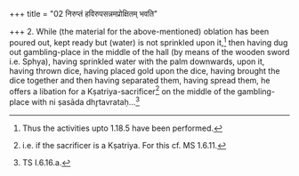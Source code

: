 +++
title = "02 निरुप्तं हविरुपसन्नमप्रोक्षितम् भवति"

+++
2. While (the material for the above-mentioned) oblation has been poured out, kept ready but (water) is not sprinkled upon it,[^1] then having dug out gambling-place in the middle of the hall (by means of the wooden sword i.e. Sphya), having sprinkled water with the palm downwards, upon it, having thrown dice, having placed gold upon the dice, having brought the dice together and then having separated them, having spread them, he offers a libation for a Kṣatriya-sacrificer[^2] on the middle of the gambling-place with ni ṣasāda dhr̥tavrataḥ...[^3]  

[^1]: Thus the activities upto 1.18.5 have been performed.  

[^2]: i.e. if the sacrificer is a Kṣatriya. For this cf. MS 1.6.11.  

[^3]: TS I.6.16.a.
